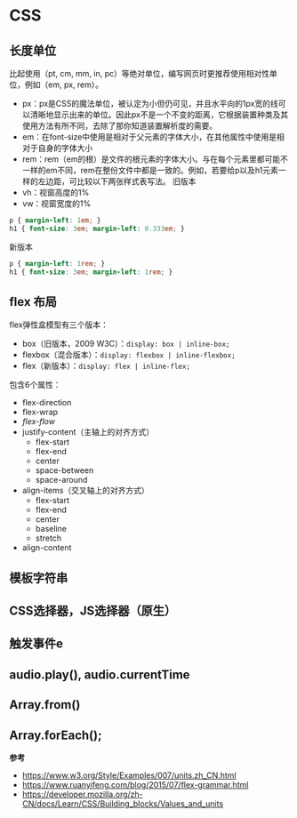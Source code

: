 # CSS
## 长度单位
比起使用（pt, cm, mm, in, pc）等绝对单位，编写网页时更推荐使用相对性单位，例如（em, px, rem）。

- px：px是CSS的魔法单位，被认定为小但仍可见，并且水平向的1px宽的线可以清晰地显示出来的单位。因此px不是一个不变的距离，它根据装置种类及其使用方法有所不同，去除了那你知道装置解析度的需要。
- em：在font-size中使用是相对于父元素的字体大小，在其他属性中使用是相对于自身的字体大小
- rem：rem（em的根）是文件的根元素的字体大小。与在每个元素里都可能不一样的em不同，rem在整份文件中都是一致的。例如，若要给p以及h1元素一样的左边距，可比较以下两张样式表写法。
旧版本
- vh：视窗高度的1%
- vw：视窗宽度的1%

```CSS
p { margin-left: 1em; }
h1 { font-size: 3em; margin-left: 0.333em; }
```
新版本
```CSS
p { margin-left: 1rem; }
h1 { font-size: 3em; margin-left: 1rem; }
```

## flex 布局
flex弹性盒模型有三个版本：
- box（旧版本，2009 W3C）：`display: box | inline-box;`
- flexbox（混合版本）：`display: flexbox | inline-flexbox;`
- flex（新版本）：`display: flex | inline-flex;`

包含6个属性：
- flex-direction
- flex-wrap
- *flex-flow*
- justify-content（主轴上的对齐方式）
    - flex-start
    - flex-end
    - center
    - space-between
    - space-around
- align-items（交叉轴上的对齐方式）
    - flex-start
    - flex-end
    - center
    - baseline
    - stretch
- align-content

## 模板字符串
## CSS选择器，JS选择器（原生）
## 触发事件e
## audio.play(), audio.currentTime
## Array.from()
## Array.forEach();

**参考**
- https://www.w3.org/Style/Examples/007/units.zh_CN.html
- https://www.ruanyifeng.com/blog/2015/07/flex-grammar.html
- https://developer.mozilla.org/zh-CN/docs/Learn/CSS/Building_blocks/Values_and_units